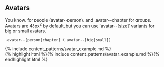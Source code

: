 <div class="line-gutters">
	<h2>Avatars</h2>
	<p>
		You know, for people (avatar--person), and .avatar--chapter for groups.<br />
		Avatars are 48px<sup>2</sup> by default, but you can use `avatar--[size]` variants for big or small avatars.
	</p>
	<p><code>.avatar--[person|chapter] (.avatar--[big|small])</code></p>
	<div class="doc-content">
		{% include content_patterns/avatar_example.md %}
	</div>
	{% highlight html %}{% include content_patterns/avatar_example.md %}{% endhighlight html %}
</div>
